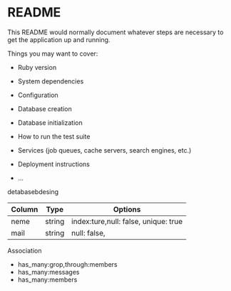 # README

This README would normally document whatever steps are necessary to get the
application up and running.

Things you may want to cover:

* Ruby version

* System dependencies

* Configuration

* Database creation

* Database initialization

* How to run the test suite

* Services (job queues, cache servers, search engines, etc.)

* Deployment instructions

* ...

detabasebdesing

|Column|Type|Options|
|------|----|-------|
|neme|string|index:ture,null: false, unique: true|
|mail|string|null: false,|

 Association
- has_many:grop,through:members
- has_many:messages
- has_many:members